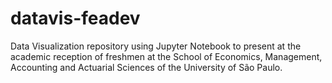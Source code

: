 # datavis-feadev
Data Visualization repository using Jupyter Notebook to present at the academic reception of freshmen at the School of Economics, Management, Accounting and Actuarial Sciences of the University of São Paulo.
